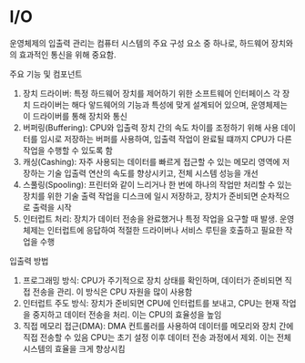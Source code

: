 # I/O

운영체제의 입출력 관리는 컴퓨터 시스템의 주요 구성 요소 중 하나로, 하드웨어 장치와의 효과적인 통신을 위해 중요함.


주요 기능 및 컴포넌트
1. 장치 드라이버: 특정 하드웨어 장치를 제어하기 위한 소프트웨어 인터페이스
   각 장치 드라이버는 해다 앟드웨어의 기능과 특성에 맞게 설계되어 있으며, 운영체제는 이 드라이버를 통해 장치와 통신
2. 버퍼링(Buffering): CPU와 입출력 장치 간의 속도 차이를 조정하기 위해 사용
   데이터를 임시로 저장하는 버퍼를 사용하여, 입출력 작업이 완료될 떄까지 CPU가 다른 작업을 수행할 수 있도록 함
3. 캐싱(Cashing): 자주 사용되는 데이터를 빠르게 접근할 수 있는 메모리 영역에 저장하는 기술
   입출력 연산의 속도를 향상시키고, 전체 시스템 성능을 개선
4. 스풀링(Spooling): 프린터와 같이 느리거나 한 번에 하나의 작업만 처리할 수 있는 장치를 위한 기술
   출력 작업을 디스크에 일시 저장하고, 장치가 준비되면 순차적으로 출력을 시작
5. 인터럽트 처리: 장치가 데이터 전송을 완료했거나 특정 작업을 요구할 때 발생.
   운영체제는 인터럽트에 응답하여 적절한 드라이버나 서비스 루틴을 호출하고 필요한 작업을 수행

입출력 방법
1. 프로그래밍 방식: CPU가 주기적으로 장치 상태를 확인하며, 데이터가 준비되면 직접 전송을 관리. 이 방식은 CPU 자원을 많이 사용함
2. 인터럽트 주도 방식: 장치가 준비되면 CPU에 인터럽트를 보내고, CPU는 현재 작업을 중지하고 데이터 전송을 처리. 이는 CPU의 효율성을 높임
3. 직접 메모리 접근(DMA): DMA 컨트롤러를 사용하여 데이터를 메모리와 장치 간에 직접 전송할 수 있음
   CPU는 초기 설정 이후 데이터 전송 과정에서 제외. 이는 전체 시스템의 효율을 크게 향상시킴